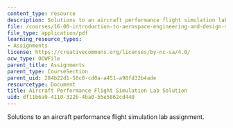 ```yaml
---
content_type: resource
description: Solutions to an aircraft performance flight simulation lab assignment.
file: /courses/16-00-introduction-to-aerospace-engineering-and-design-spring-2003/df11b6a94110322b4ba0b5e5862cd440_PS3sol.pdf
file_type: application/pdf
learning_resource_types:
- Assignments
license: https://creativecommons.org/licenses/by-nc-sa/4.0/
ocw_type: OCWFile
parent_title: Assignments
parent_type: CourseSection
parent_uid: 284b22d1-58c0-cd0a-a451-a98fd32b4ade
resourcetype: Document
title: Aircraft Performance Flight Simulation Lab Solution
uid: df11b6a9-4110-322b-4ba0-b5e5862cd440
---
```

Solutions to an aircraft performance flight simulation lab assignment.